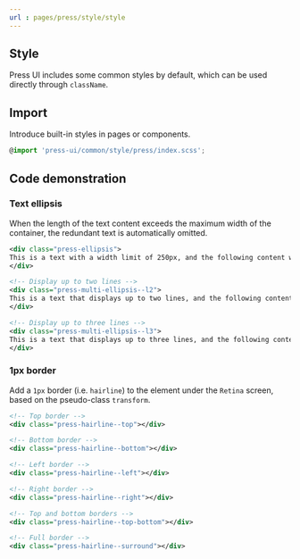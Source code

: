 ```yaml
---
url : pages/press/style/style
---
```


## Style

Press UI includes some common styles by default, which can be used directly through `className`.

## Import

Introduce built-in styles in pages or components.

```ts
@import 'press-ui/common/style/press/index.scss';
```

## Code demonstration

### Text ellipsis

When the length of the text content exceeds the maximum width of the container, the redundant text is automatically omitted.

```xml
<div class="press-ellipsis">
This is a text with a width limit of 250px, and the following content will be omitted.
</div>

<!-- Display up to two lines -->
<div class="press-multi-ellipsis--l2">
This is a text that displays up to two lines, and the following content will be omitted.
</div>

<!-- Display up to three lines -->
<div class="press-multi-ellipsis--l3">
This is a text that displays up to three lines, and the following content will be omitted.
</div>
```

### 1px border

Add a `1px` border (i.e. `hairline`) to the element under the `Retina` screen, based on the pseudo-class `transform`.

```xml
<!-- Top border -->
<div class="press-hairline--top"></div>

<!-- Bottom border -->
<div class="press-hairline--bottom"></div>

<!-- Left border -->
<div class="press-hairline--left"></div>

<!-- Right border -->
<div class="press-hairline--right"></div>

<!-- Top and bottom borders -->
<div class="press-hairline--top-bottom"></div>

<!-- Full border -->
<div class="press-hairline--surround"></div>
```

